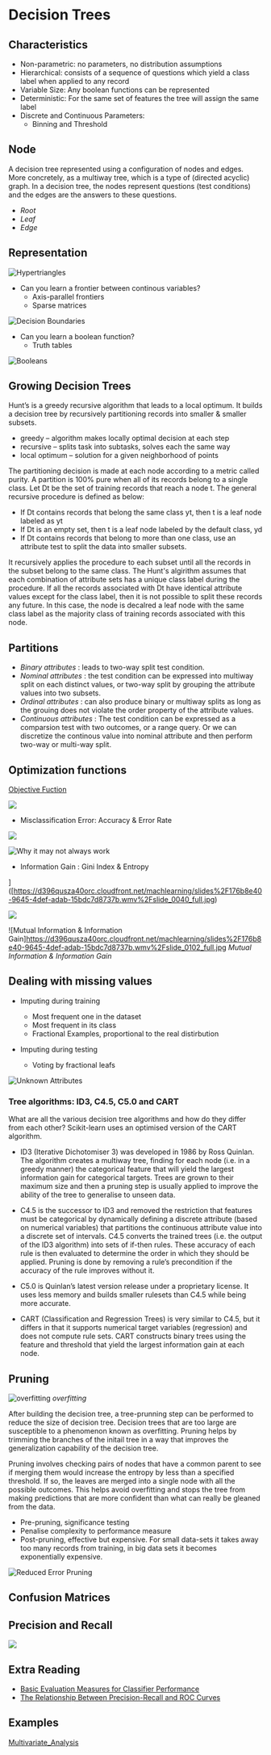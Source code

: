 # Decision Trees

## Characteristics

* Non-parametric: no parameters, no distribution assumptions
* Hierarchical: consists of a sequence of questions which yield a class label when applied to any record
* Variable Size: Any boolean functions can be represented
* Deterministic: For the same set of features the tree will assign the same label
* Discrete and Continuous Parameters:
  * Binning and Threshold

## Node

A decision tree represented using a configuration of nodes and edges. More concretely, as a multiway tree, which is a type of (directed
acyclic) graph. In a decision tree, the nodes represent questions (test conditions) and the edges are the answers to these questions.

* *Root*
* *Leaf*
* *Edge*

## Representation

![Hypertriangles](http://artnectar.com/wp-content/uploads/HLIC/2a198afc1ee92002b5fee8534a68c6d7.jpg)

* Can you learn a frontier between continous variables?
  * Axis-parallel frontiers
  * Sparse matrices

![Decision Boundaries](https://d396qusza40orc.cloudfront.net/machlearning/slides%2F937fb312-ff72-457e-8eb0-df2ad5564074.wmv%2Fslide_0031_full.jpg)

* Can you learn a boolean function?
  * Truth tables

![Booleans](https://d396qusza40orc.cloudfront.net/machlearning/slides%2F937fb312-ff72-457e-8eb0-df2ad5564074.wmv%2Fslide_0046_full.jpg)

## Growing Decision Trees

Hunt’s is a greedy recursive algorithm that leads to a local optimum. It builds a decision tree by recursively partitioning
records into smaller & smaller subsets.

* greedy – algorithm makes locally optimal decision at each step
* recursive – splits task into subtasks, solves each the same way
* local optimum – solution for a given neighborhood of points

The partitioning decision is made at each node according to a metric
called purity. A partition is 100% pure when all of its records belong to a single
class. Let Dt be the set of training records that reach a node t. The general recursive procedure is defined as below:

* If Dt contains records that belong the same class yt, then t is a leaf node labeled as yt
* If Dt is an empty set, then t is a leaf node labeled by the default class, yd
* If Dt contains records that belong to more than one class, use an attribute test to split the data into smaller subsets.

It recursively applies the procedure to each subset until all the records in the subset belong to the same class. The Hunt's algirithm assumes that each combination of attribute sets has a unique class label during the procedure. If all the records associated with Dt have identical attribute values except for the class label, then it is not possible to split these records any future. In this case, the node is decalred a leaf node with the same class label as the majority class of training records associated with this node.

## Partitions

* *Binary attributes* : leads to two-way split test condition.
* *Nominal attributes* : the test condition can be expressed into multiway split on each distinct values, or two-way split by grouping the attribute values into two subsets.
* *Ordinal attributes* : can also produce binary or multiway splits as long as the grouing does not violate the order property of the attribute values.
* *Continuous attributes* : The test condition can be expressed as a comparsion test with two outcomes, or a range query. Or we can discretize the continous value into nominal attribute and then perform two-way or multi-way split.

## Optimization functions

[Objective Fuction](https://www.courses.psu.edu/for/for466w_mem14/Ch11/HTML/Sec1/ch11sec1_ObjFn.htm)

![](https://d396qusza40orc.cloudfront.net/machlearning/slides%2F176b8e40-9645-4def-adab-15bdc7d8737b.wmv%2Fslide_0140_full.jpg)

* Misclassification Error: Accuracy & Error Rate

![](https://d396qusza40orc.cloudfront.net/machlearning/slides%2F176b8e40-9645-4def-adab-15bdc7d8737b.wmv%2Fslide_0003_full.jpg)

![Why it may not always work](https://d396qusza40orc.cloudfront.net/machlearning/slides%2F176b8e40-9645-4def-adab-15bdc7d8737b.wmv%2Fslide_0020_full.jpg)

* Information Gain : Gini Index & Entropy

]([https://d396qusza40orc.cloudfront.net/machlearning/slides%2F176b8e40-9645-4def-adab-15bdc7d8737b.wmv%2Fslide_0040_full.jpg)

![](https://d396qusza40orc.cloudfront.net/machlearning/slides%2F176b8e40-9645-4def-adab-15bdc7d8737b.wmv%2Fslide_0056_full.jpg)

![Mutual Information & Information Gain]https://d396qusza40orc.cloudfront.net/machlearning/slides%2F176b8e40-9645-4def-adab-15bdc7d8737b.wmv%2Fslide_0102_full.jpg
_Mutual Information & Information Gain_


## Dealing with missing values

* Imputing during training
  * Most frequent one in the dataset
  * Most frequent in its class
  * Fractional Examples, proportional to the real distirbution

* Imputing during testing
  * Voting by fractional leafs

 ![Unknown Attributes](https://d396qusza40orc.cloudfront.net/machlearning/slides%2Fec7e512b-a28b-4e44-96fa-9c4cb9b98f78.wmv%2Fslide_0002_full.jpg)

### Tree algorithms: ID3, C4.5, C5.0 and CART

What are all the various decision tree algorithms and how do they differ from each other? Scikit-learn uses an optimised version of the CART algorithm.

* ID3 (Iterative Dichotomiser 3) was developed in 1986 by Ross Quinlan. The algorithm creates a multiway tree, finding for each node (i.e. in a greedy manner) the categorical feature that will yield the largest information gain for categorical targets. Trees are grown to their maximum size and then a pruning step is usually applied to improve the ability of the tree to generalise to unseen data.

* C4.5 is the successor to ID3 and removed the restriction that features must be categorical by dynamically defining a discrete attribute (based on numerical variables) that partitions the continuous attribute value into a discrete set of intervals. C4.5 converts the trained trees (i.e. the output of the ID3 algorithm) into sets of if-then rules. These accuracy of each rule is then evaluated to determine the order in which they should be applied. Pruning is done by removing a rule’s precondition if the accuracy of the rule improves without it.

* C5.0 is Quinlan’s latest version release under a proprietary license. It uses less memory and builds smaller rulesets than C4.5 while being more accurate.

* CART (Classification and Regression Trees) is very similar to C4.5, but it differs in that it supports numerical target variables (regression) and does not compute rule sets. CART constructs binary trees using the feature and threshold that yield the largest information gain at each node.

## Pruning

![overfitting](http://www.eecs.wsu.edu/~cook/dm/lectures/l4/img27.gif)
_overfitting_

After building the decision tree, a tree-prunning step can be performed to reduce the size of decision tree. Decision trees that are too large are susceptible to a phenomenon known as overfitting. Pruning helps by trimming the branches of the initail tree in a way that improves the generalization capability of the decision tree.

Pruning involves checking pairs of nodes that have a common parent to see if merging them would increase the entropy by less than a specified threshold. If so, the leaves are merged into a single node with all the possible outcomes. This helps avoid overfitting and stops the tree from making predictions that are more confident than what can really be gleaned from the data.

* Pre-pruning, significance testing
* Penalise complexity to performance measure
* Post-pruning, effective but expensive. For small data-sets it takes away too many records from training, in big data sets it becomes exponentially expensive.

![Reduced Error Pruning](https://d396qusza40orc.cloudfront.net/machlearning/slides%2Ffc1fbb75-aa9e-4de6-8d28-10ff4fb47aca.wmv%2Fslide_0046_full.jpg)
## Confusion Matrices

## Precision and Recall

![](http://uberpython.wordpress.com/2012/01/01/precision-recall-sensitivity-and-specificity/)

## Extra Reading
* [Basic Evaluation Measures for Classifier Performance](http://webdocs.cs.ualberta.ca/~eisner/measures.html)
* [The Relationship Between Precision-Recall and ROC Curves](https://lirias.kuleuven.be/bitstream/123456789/295592/1/d.)


## Examples

[Multivariate_Analysis](http://nbviewer.ipython.org/github/piti118/babar_python_tutorial/blob/master/notebooks/03_Multivariate_Analysis.ipynb)
